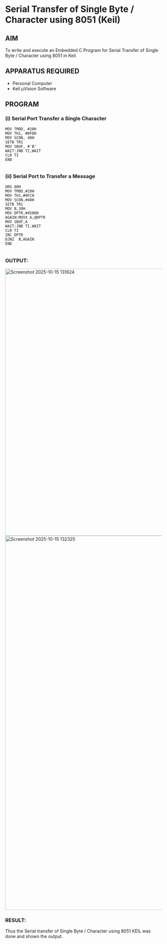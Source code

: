 
# Serial Transfer of Single Byte / Character using 8051 (Keil)

## AIM
To write and execute an Embedded C Program for Serial Transfer of Single Byte / Character using 8051 in Keil.

## APPARATUS REQUIRED
- Personal Computer  
- Keil µVision Software  

## PROGRAM

### (i) Serial Port Transfer a Single Character

```ORG 00H
MOV TMOD, #20H	
MOV TH1, #0FDH 
MOV SCON, 40H
SETB TR1
MOV SBUF, #'B'
WAIT:JNB TI,WAIT 
CLR TI 
END


```
### (ii) Serial Port to Transfer a Message

```
ORG 00H
MOV TMOD,#20H
MOV TH1,#0FCH
MOV SCON,#40H
SETB TR1
MOV B,30H
MOV DPTR,#4500H
AGAIN:MOVX A,@DPTR
MOV SBUF,A
WAIT:JNB TI,WAIT
CLR TI
INC DPTR
DJNZ  B,AGAIN
END


```

### OUTPUT:
<img width="684" height="855" alt="Screenshot 2025-10-15 131624" src="https://github.com/user-attachments/assets/56dd406e-db78-49d8-8d98-699616100fc7" />
<img width="1076" height="1198" alt="Screenshot 2025-10-15 132325" src="https://github.com/user-attachments/assets/893fa6d8-de13-46b8-8c8b-6e24002c618a" />

### RESULT:
Thus the Serial transfer of Single Byte / Character using 8051 KEIL was done and shown the output.
